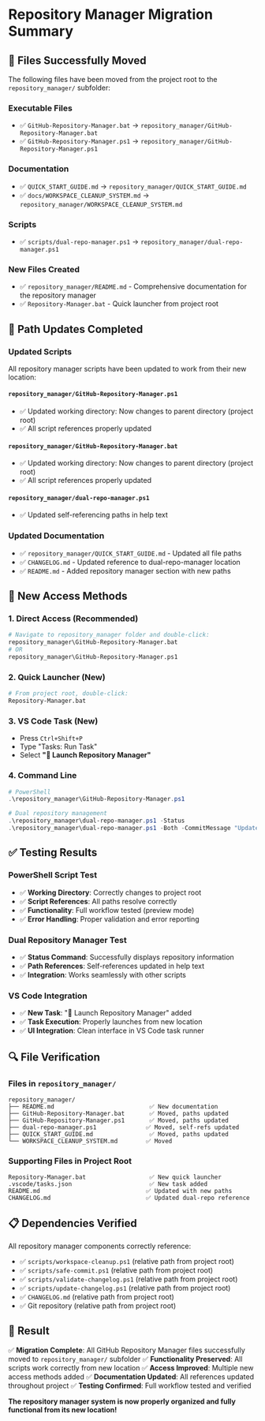 <!--
   Copyright 2025 Kyle J. Coder

   Licensed under the Apache License, Version 2.0 (the "License");
   you may not use this file except in compliance with the License.
   You may obtain a copy of the License at

       http://www.apache.org/licenses/LICENSE-2.0

   Unless required by applicable law or agreed to in writing, software
   distributed under the License is distributed on an "AS IS" BASIS,
   WITHOUT WARRANTIES OR CONDITIONS OF ANY KIND, either express or implied.
   See the License for the specific language governing permissions and
   limitations under the License.
-->

# Repository Manager Migration Summary

## 📁 Files Successfully Moved

The following files have been moved from the project root to the `repository_manager/` subfolder:

### **Executable Files**
- ✅ `GitHub-Repository-Manager.bat` → `repository_manager/GitHub-Repository-Manager.bat`
- ✅ `GitHub-Repository-Manager.ps1` → `repository_manager/GitHub-Repository-Manager.ps1`

### **Documentation**
- ✅ `QUICK_START_GUIDE.md` → `repository_manager/QUICK_START_GUIDE.md`
- ✅ `docs/WORKSPACE_CLEANUP_SYSTEM.md` → `repository_manager/WORKSPACE_CLEANUP_SYSTEM.md`

### **Scripts**
- ✅ `scripts/dual-repo-manager.ps1` → `repository_manager/dual-repo-manager.ps1`

### **New Files Created**
- ✅ `repository_manager/README.md` - Comprehensive documentation for the repository manager
- ✅ `Repository-Manager.bat` - Quick launcher from project root

## 🔧 Path Updates Completed

### **Updated Scripts**
All repository manager scripts have been updated to work from their new location:

#### **`repository_manager/GitHub-Repository-Manager.ps1`**
- ✅ Updated working directory: Now changes to parent directory (project root)
- ✅ All script references properly updated

#### **`repository_manager/GitHub-Repository-Manager.bat`**
- ✅ Updated working directory: Now changes to parent directory (project root)
- ✅ All script references properly updated

#### **`repository_manager/dual-repo-manager.ps1`**
- ✅ Updated self-referencing paths in help text

### **Updated Documentation**
- ✅ `repository_manager/QUICK_START_GUIDE.md` - Updated all file paths
- ✅ `CHANGELOG.md` - Updated reference to dual-repo-manager location
- ✅ `README.md` - Added repository manager section with new paths

## 🚀 New Access Methods

### **1. Direct Access (Recommended)**
```bash
# Navigate to repository_manager folder and double-click:
repository_manager\GitHub-Repository-Manager.bat
# OR
repository_manager\GitHub-Repository-Manager.ps1
```

### **2. Quick Launcher (New)**
```bash
# From project root, double-click:
Repository-Manager.bat
```

### **3. VS Code Task (New)**
- Press `Ctrl+Shift+P`
- Type "Tasks: Run Task"
- Select **"🚀 Launch Repository Manager"**

### **4. Command Line**
```powershell
# PowerShell
.\repository_manager\GitHub-Repository-Manager.ps1

# Dual repository management
.\repository_manager\dual-repo-manager.ps1 -Status
.\repository_manager\dual-repo-manager.ps1 -Both -CommitMessage "Update files"
```

## ✅ Testing Results

### **PowerShell Script Test**
- ✅ **Working Directory**: Correctly changes to project root
- ✅ **Script References**: All paths resolve correctly
- ✅ **Functionality**: Full workflow tested (preview mode)
- ✅ **Error Handling**: Proper validation and error reporting

### **Dual Repository Manager Test**
- ✅ **Status Command**: Successfully displays repository information
- ✅ **Path References**: Self-references updated in help text
- ✅ **Integration**: Works seamlessly with other scripts

### **VS Code Integration**
- ✅ **New Task**: "🚀 Launch Repository Manager" added
- ✅ **Task Execution**: Properly launches from new location
- ✅ **UI Integration**: Clean interface in VS Code task runner

## 🔍 File Verification

### **Files in `repository_manager/`**
```
repository_manager/
├── README.md                           ✅ New documentation
├── GitHub-Repository-Manager.bat       ✅ Moved, paths updated
├── GitHub-Repository-Manager.ps1       ✅ Moved, paths updated
├── dual-repo-manager.ps1              ✅ Moved, self-refs updated
├── QUICK_START_GUIDE.md                ✅ Moved, paths updated
└── WORKSPACE_CLEANUP_SYSTEM.md        ✅ Moved
```

### **Supporting Files in Project Root**
```
Repository-Manager.bat                  ✅ New quick launcher
.vscode/tasks.json                      ✅ New task added
README.md                              ✅ Updated with new paths
CHANGELOG.md                           ✅ Updated dual-repo reference
```

## 📋 Dependencies Verified

All repository manager components correctly reference:
- ✅ `scripts/workspace-cleanup.ps1` (relative path from project root)
- ✅ `scripts/safe-commit.ps1` (relative path from project root)
- ✅ `scripts/validate-changelog.ps1` (relative path from project root)
- ✅ `scripts/update-changelog.ps1` (relative path from project root)
- ✅ `CHANGELOG.md` (relative path from project root)
- ✅ Git repository (relative path from project root)

## 🎯 Result

✅ **Migration Complete**: All GitHub Repository Manager files successfully moved to `repository_manager/` subfolder
✅ **Functionality Preserved**: All scripts work correctly from new location
✅ **Access Improved**: Multiple new access methods added
✅ **Documentation Updated**: All references updated throughout project
✅ **Testing Confirmed**: Full workflow tested and verified

**The repository manager system is now properly organized and fully functional from its new location!**
